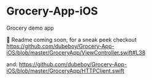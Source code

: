 # Grocery-App-iOS
Grocery demo app

🚧 Readme coming soon, for a sneak peek checkout https://github.com/dubeboy/Grocery-App-iOS/blob/master/GroceryApp/ViewController.swift#L38

and:  https://github.com/dubeboy/Grocery-App-iOS/blob/master/GroceryApp/HTTPClient.swift
